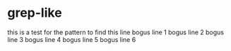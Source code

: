 # grep-like
this is a test for the pattern to find this line
bogus line 1
bogus line 2
bogus line 3
bogus line 4
bogus line 5
bogus line 6

